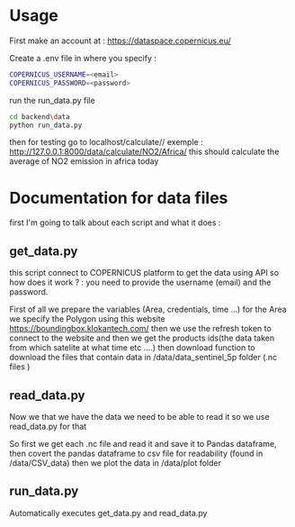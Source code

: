 # Usage 

First make an account at : https://dataspace.copernicus.eu/

Create a .env file in  where you specify : 

``` bash
COPERNICUS_USERNAME=<email>
COPERNICUS_PASSWORD=<password>
```
run the run_data.py file
``` bash
cd backend\data
python run_data.py
```
then for testing go to localhost/calculate/<gas>/<Region>
exemple : 
http://127.0.0.1:8000/data/calculate/NO2/Africa/
this should calculate the average of NO2 emission in africa today 

# Documentation for data files
first I'm going to talk about each script and what it does : 

## get_data.py 
this script connect to COPERNICUS platform to get the data using API 
so how does it work ? : 
    you need to provide the username (email) and the password.

First of all we prepare the variables (Area, credentials, time ...) for the Area we specify the Polygon using this website https://boundingbox.klokantech.com/
then we use the refresh token to connect to the website and then we get the products ids(the data taken from which satelite at what time etc ....)
then download function to download the files that contain data in /data/data_sentinel_5p folder  (.nc files )  

## read_data.py
Now we that we have the data we need to be able to read it so we use read_data.py for that 

So first we get each .nc  file and read it and save it to Pandas dataframe, then covert the pandas dataframe to csv file for readability (found in /data/CSV_data)
then we plot the data in /data/plot folder
## run_data.py
Automatically executes get_data.py and read_data.py 


